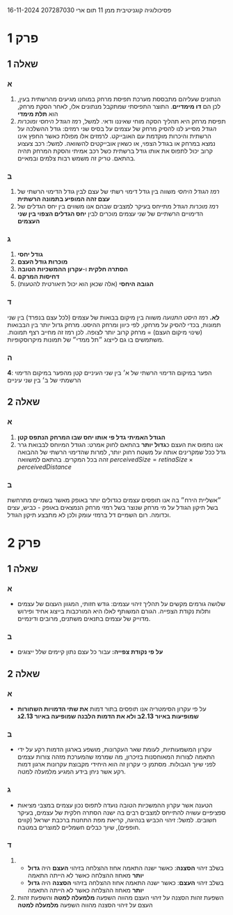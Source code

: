פסיכולוגיה קוגניטיבית
ממן 11
תום ארי 207287030
16-11-2024

# פרק 1
## שאלה 1
### א
1. הנתונים שעליהם מתבססת מערכת תפיסת מרחק במוחנו מגיעים מהרשתית בעין, לכן הם **דו מימדיים**. התוצר התפיסתי שמתקבל מנתונים אלו, לאחר הסקת מרחק, הוא **תלת מימדי**
2. תפיסת מרחק היא תהליך הסקה מוחי שאיננו ודאי. למשל, *רמז הגודל היחסי ומוכרות הגודל* מסייע לנו להסיק מרחק של עצמים על בסיס שני רמזים: גודל ההשלכה על הרשתית והיכרות מוקדמת עם האובייקט. לרמזים אלו מפולת כאשר החפץ אינו נמצא במרחק או בגודל הצפוי, או כשאין אובייקטים להשוואה. למשל: רכב צעצוע קרוב יכול לתפוס את אותו גודל ברשתית כשל רכב אמיתי והסקת המרחק תהיה בהתאם. טריק זה משמש רבות צלמים ובמאיים.
### ב
1. *רמז הגודל היחסי* משווה בין גודל דימוי רשתי של עצם לבין גודל הדימוי הרשתי של **עצם זהה המופיע בתמונה הרשתית**
2. *רמז מוכרות הגודל* מתייחס בעיקר למצבים שבהם אנו משווים בין יחס הגדלים של הדימויים הרשתיים של שני עצמים מוכרים לבין **יחס הגדלים הצפוי בין שני העצמים**
### ג
1. **גודל יחסי**
2. **מוכרות גודל העצם**
4. **הסתרה חלקית** ו-**עקרון ההמשכיות הטובה**
6. **דחיסות המרקם**
7. **הגובה היחסי** (אלה שכאן הוא יכול תיאורטית להטעות)
### ד
**לא.** *רמז היסט התנועה* משווה בין מיקום בבואות של עצמים (לכל עצם בנפרד) בין שני תמונות, בכדי להסיק על מרחקו, לפי כיוון ומרחק ההיסט. מרחק גדול יותר בין הבבואות (שינוי מיקום העצם) = מרחק קרוב יותר לצופה. לכן רמז זה מחייב רצף תמונות. משתמשים בו גם לייצוג ״תל ממדי״ של תמונות מיקרוסקופיות.
### ה
**4**: הפער במיקום הדימוי הרשתי של א׳ בין שני העיניים קטן מהפער במיקום הדימוי הרשמתי של ב׳ בין שני עיניים
## שאלה 2
### א
1. **הגודל האמיתי גדל פי אותו יחס שבו המרחק הנתפס קטן**
2. אנו נתפוס את העצם כ**גדול יותר** בהתאם לחוק אמרט: הגודל המיוחס לבבואת גרר גדל ככל שמקרינים אותה על משטח רחוק יותר, למרות שהדימוי הרשתי של ההבואה זהה בכל המקרים. בהתאם למשוואה $perceivedSize = retinaSize \times perceivedDistance$
### ב
״אשליית הירח״ בה אנו תופסים עצמים כגדולים יותר באופק מאשר בשמיים מתרחשת בשל תיקון הגודל על מי מרחק שנוצר בשל רמזי מרחק הנמצאים באופק - כביש, עצים וכדומה. רום השמיים דל ברמזי עומק ולכן לא מתבצע תיקון הגודל.
# פרק 2
## שאלה 1
### א
- שלושה גורמים מקשים על תהליך זיהוי עצמים: גודש חזותי, המגוון העצום של עצמים ותלות נקודת הצפייה. הגורם המשותף לאלו היא המורכבות בייצוג אחיד ופירוש מדוייק של עצמים בתנאים משתנים, מרובים ודינמיים. 
### ב
- **על פי נקודת צפייה:** עבור כל עצם נתון קיימים שלל ייצוגים
## שאלה 2
### א
- על פי עקרון הסימטריה אנו תופסים בתור דמות **את שתי הדמויות השחורות שמופיעות באיור 2.13ב ולא את הדמות הלבנה שמופיעה באיור 2.13ג**
### ב
- עקרון המשמעותיות, לעומת שאר העקרונות, מושפע בארגון הדמות רקע על ידי התאמה לצורות המאוחסנות בזיכרון, מה שמרמז שהמערכת מזהה צורות עצמים לפני שיוך הגבולות. מסתמן כי עקרון זה הוא היחידי מקבוצת עקרונות ארגון דמות רקע אשר ניחן בידע המגיע מלמעלה למטה.
### ג
- הטענה אשר עקרון ההמשכיות הטובה נועדה לתפוס נכון עצמים במצבי מציאות ספציפיים עשויה להתייחס למצבים רבים בה ישנה הסתרה חלקית של עצמים, בעיקר חשובים. למשל: זיהוי הכביש בנהיגה, קריאת מפת התחנות ברכבת ישראל (קווים חופפים), שיוך כבלים חשמליים למוצרים במטבח. 
### ד
1. 
	- בשלב זיהוי **הסצנה**: כאשר ישנה התאמה אחוז ההצלחה בזיהוי **העצם** היה **גדול יותר** מאחוז ההצלחה כאשר לא הייתה התאמה
	- בשלב זיהוי **העצם**: כאשר ישנה התאמה אחוז ההצלחה בזיהוי **הסצנה** היה **גדול יותר** מאחוז ההצלחה כאשר לא הייתה התאמה
2. השפעת זהות הסצנה על זיהוי העצם מהווה השפעה **מלמעלה למטה** והשפעת זהות העצם על זיהוי הסצנה מהווה השפעה **מלמעלה למטה**